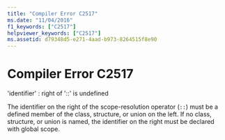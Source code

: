 ```yaml
---
title: "Compiler Error C2517"
ms.date: "11/04/2016"
f1_keywords: ["C2517"]
helpviewer_keywords: ["C2517"]
ms.assetid: d79348d5-e271-4aad-b973-8264515f8e90
---
```

# Compiler Error C2517

'identifier' : right of '::' is undefined

The identifier on the right of the scope-resolution operator (`::`) must be a defined member of the class, structure, or union on the left. If no class, structure, or union is named, the identifier on the right must be declared with global scope.
